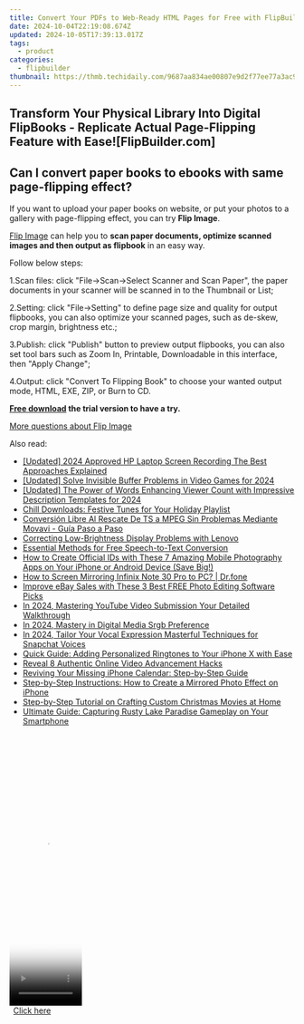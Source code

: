 ```yaml
---
title: Convert Your PDFs to Web-Ready HTML Pages for Free with FlipBuilder
date: 2024-10-04T22:19:08.674Z
updated: 2024-10-05T17:39:13.017Z
tags:
  - product
categories:
  - flipbuilder
thumbnail: https://thmb.techidaily.com/9687aa834ae00807e9d2f77ee77a3ac9fdfd8db29a944a670186797d57bfaab8.jpg
---
```


## Transform Your Physical Library Into Digital FlipBooks - Replicate Actual Page-Flipping Feature with Ease![FlipBuilder.com]

## Can I convert paper books to ebooks with same page-flipping effect?

If you want to upload your paper books on website, or put your photos to a gallery with page-flipping effect, you can try **Flip Image**. 

[Flip Image](https://tools.techidaily.com/flipbuilder/products/) can help you to **scan paper documents, optimize scanned images and then output as flipbook** in an easy way.

Follow below steps:

1.Scan files: click "File->Scan->Select Scanner and Scan Paper", the paper documents in your scanner will be scanned in to the Thumbnail or List;

2.Setting: click "File->Setting" to define page size and quality for output flipbooks, you can also optimize your scanned pages, such as de-skew, crop margin, brightness etc.;

3.Publish: click "Publish" button to preview output flipbooks, you can also set tool bars such as Zoom In, Printable, Downloadable in this interface, then "Apply Change";

4.Output: click "Convert To Flipping Book" to choose your wanted output mode, HTML, EXE, ZIP, or Burn to CD.

**[Free download](https://tools.techidaily.com/flipbuilder/products/) the trial version to have a try.** 

[More questions about Flip Image](https://tools.techidaily.com/flipbuilder/products/)

<ins class="adsbygoogle"
     style="display:block"
     data-ad-format="autorelaxed"
     data-ad-client="ca-pub-7571918770474297"
     data-ad-slot="1223367746"></ins>

<ins class="adsbygoogle"
     style="display:block"
     data-ad-client="ca-pub-7571918770474297"
     data-ad-slot="8358498916"
     data-ad-format="auto"
     data-full-width-responsive="true"></ins>

<span class="atpl-alsoreadstyle">Also read:</span>
<div><ul>
<li><a href="https://digital-screen-recording.techidaily.com/updated-2024-approved-hp-laptop-screen-recording-the-best-approaches-explained/"><u>[Updated] 2024 Approved HP Laptop Screen Recording The Best Approaches Explained</u></a></li>
<li><a href="https://screen-recording.techidaily.com/updated-solve-invisible-buffer-problems-in-video-games-for-2024/"><u>[Updated] Solve Invisible Buffer Problems in Video Games for 2024</u></a></li>
<li><a href="https://youtube-blog.techidaily.com/ed-the-power-of-words-enhancing-viewer-count-with-impressive-description-templates-for-2024/"><u>[Updated] The Power of Words Enhancing Viewer Count with Impressive Description Templates for 2024</u></a></li>
<li><a href="https://win-guides.techidaily.com/chill-downloads-festive-tunes-for-your-holiday-playlist/"><u>Chill Downloads: Festive Tunes for Your Holiday Playlist</u></a></li>
<li><a href="https://vp-tips.techidaily.com/conversion-libre-al-rescate-de-ts-a-mpeg-sin-problemas-mediante-movavi-guia-paso-a-paso/"><u>Conversión Libre Al Rescate De TS a MPEG Sin Problemas Mediante Movavi - Guía Paso a Paso</u></a></li>
<li><a href="https://network-issues.techidaily.com/correcting-low-brightness-display-problems-with-lenovo/"><u>Correcting Low-Brightness Display Problems with Lenovo</u></a></li>
<li><a href="https://win-guides.techidaily.com/essential-methods-for-free-speech-to-text-conversion/"><u>Essential Methods for Free Speech-to-Text Conversion</u></a></li>
<li><a href="https://win-guides.techidaily.com/how-to-create-official-ids-with-these-7-amazing-mobile-photography-apps-on-your-iphone-or-android-device-save-big/"><u>How to Create Official IDs with These 7 Amazing Mobile Photography Apps on Your iPhone or Android Device (Save Big!)</u></a></li>
<li><a href="https://screen-mirror.techidaily.com/how-to-screen-mirroring-infinix-note-30-pro-to-pc-drfone-by-drfone-android/"><u>How to Screen Mirroring Infinix Note 30 Pro to PC? | Dr.fone</u></a></li>
<li><a href="https://win-guides.techidaily.com/improve-ebay-sales-with-these-3-best-free-photo-editing-software-picks/"><u>Improve eBay Sales with These 3 Best FREE Photo Editing Software Picks</u></a></li>
<li><a href="https://youtube-docs.techidaily.com/24-mastering-youtube-video-submission-your-detailed-walkthrough/"><u>In 2024, Mastering YouTube Video Submission Your Detailed Walkthrough</u></a></li>
<li><a href="https://extra-support.techidaily.com/in-2024-mastery-in-digital-media-srgb-preference/"><u>In 2024, Mastery in Digital Media Srgb Preference</u></a></li>
<li><a href="https://snapchat-videos.techidaily.com/in-2024-tailor-your-vocal-expression-masterful-techniques-for-snapchat-voices/"><u>In 2024, Tailor Your Vocal Expression Masterful Techniques for Snapchat Voices</u></a></li>
<li><a href="https://win-guides.techidaily.com/quick-guide-adding-personalized-ringtones-to-your-iphone-x-with-ease/"><u>Quick Guide: Adding Personalized Ringtones to Your iPhone X with Ease</u></a></li>
<li><a href="https://youtube-docs.techidaily.com/l-8-authentic-online-video-advancement-hacks/"><u>Reveal 8 Authentic Online Video Advancement Hacks</u></a></li>
<li><a href="https://win-guides.techidaily.com/reviving-your-missing-iphone-calendar-step-by-step-guide/"><u>Reviving Your Missing iPhone Calendar: Step-by-Step Guide</u></a></li>
<li><a href="https://win-guides.techidaily.com/step-by-step-instructions-how-to-create-a-mirrored-photo-effect-on-iphone/"><u>Step-by-Step Instructions: How to Create a Mirrored Photo Effect on iPhone</u></a></li>
<li><a href="https://win-guides.techidaily.com/step-by-step-tutorial-on-crafting-custom-christmas-movies-at-home/"><u>Step-by-Step Tutorial on Crafting Custom Christmas Movies at Home</u></a></li>
<li><a href="https://win-guides.techidaily.com/ultimate-guide-capturing-rusty-lake-paradise-gameplay-on-your-smartphone/"><u>Ultimate Guide: Capturing Rusty Lake Paradise Gameplay on Your Smartphone</u></a></li>
</ul></div>

<!-- affiliate ads begin -->
<span id="1976998">
					<video width="128" height="480" style="cursor:pointer"
           poster="//a.impactradius-go.com/display-clicktoplayimage/1976998.png"
           onclick="if(!this.playClicked){this.play();this.setAttribute('controls',true);this.playClicked=true;}">
	   <source src="//a.impactradius-go.com/display-ad/22993-1976998">
	   <img src="//a.impactradius-go.com/display-clicktoplayimage/1976998.png" style="border: none; height: 100%; width: 100%; object-fit: contain">
	</video>
	<div style="width:80px;text-align:center"><a href="javascript:window.open(decodeURIComponent('https%3A%2F%2Fhomestyler.sjv.io%2Fc%2F5597632%2F1976998%2F22993'), '_blank');void(0);">Click here</a></div>
</span>
<img height="0" width="0" src="https://imp.pxf.io/i/5597632/1976998/22993" style="position:absolute;visibility:hidden;" border="0" />
<!-- affiliate ads end -->

